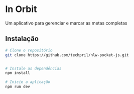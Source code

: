 # In Orbit

Um aplicativo para gerenciar e marcar as metas completas

## Instalação

```bash
# Clone o repositório
git clone https://github.com/techpril/nlw-pocket-js.git


# Instale as dependências
npm install

# Inicie a aplicação
npm run dev

```